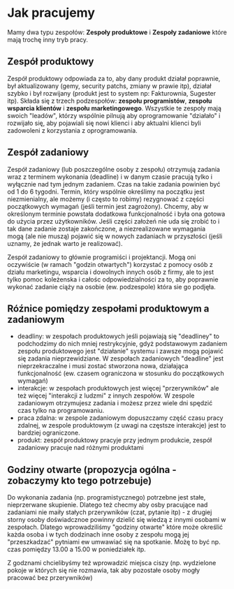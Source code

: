 # Jak pracujemy

Mamy dwa typu zespołów: **Zespoły produktowe** i **Zespoły zadaniowe** które mają trochę inny tryb pracy.

## Zespół produktowy 

Zespół produktowy odpowiada za to, aby dany produkt działał poprawnie, był aktualizowany (gemy, security patchs, zmiany w prawie itp), działał szybko i był rozwijany (produkt jest to system np: Fakturownia, Sugester itp). 
Składa się z trzech podzespołów: **zespołu programistów**, 
**zespołu wsparcia klientów** i **zespołu marketingowego**. Wszystkie te zespoły mają swoich "leadów", którzy wspólnie pilnują 
aby oprogramowanie "działało" i rozwijało się, aby pojawiali się nowi klienci i aby aktualni klienci byli zadowoleni 
z korzystania z oprogramowania.

## Zespół zadaniowy

Zespół zadaniowy (lub poszczególne osoby z zespołu) otrzymują zadania wraz z terminem wykonania (deadline) i w danym czasie pracują tylko i wyłącznie nad tym jednym zadaniem. Czas na takie zadania powinien być od 1 do 6 tygodni. Termin, który wspólnie określimy na początku jest niezmienialny, ale możemy (i często to robimy) rezygnować z części początkowych wymagań (jeśli termin jest zagrożony). Chcemy, aby w określonym terminie powstała dodatkowa funkcjonalność i była ona gotowa do użycia przez użytkowników. Jeśli części założeń nie uda się zrobić to i tak dane zadanie zostaje zakończone, a niezrealizowane wymagania mogą (ale nie muszą) pojawić się w nowych zadaniach w przyszłości (jeśli uznamy, że jednak warto je realizować).

Zespół zadaniowy to głównie programiści i projektancji. Mogą oni oczywiście (w ramach "godzin otwartych") korzystać z pomocy osób z działu marketingu, wsparcia i dowolnych innych osób z firmy, ale to jest tylko pomoc koleżenska i całośc odpowiedzialności za to, aby poprawnie wykonać zadanie ciąży na osobie (ew. podzespole) która sie go podjęła.

## Róźnice pomiędzy zespołami produktowym a zadaniowym
* deadliny: w zespołach produktowych jeśli pojawiają się "deadliney" to podchodzimy do nich mniej restrykcyjnie, gdyż podstawowym zadaniem zespołu produktowego jest "działanie" systemu i zawsze mogą pojawić się zadania nieprzewidziane. W zespołach zadaniowych "deadline" jest nieprzekraczalne i musi zostać stworzona nowa, działająca funkcjonalność (ew. czasem ograniczona w stosunku do początkowych wymagań)
* interakcje: w zespołach produktowych jest więcej "przerywników" ale też więcej "interakcji z ludzmi" z innych zespołów. W zespole zadaniowym otrzymujesz zadania i możesz przez wiele dni spędzić czas tylko na programowaniu.
* praca zdalna: w zespole zadaniowym dopuszczamy część czasu pracy zdalnej, w zespole produktowym (z uwagi na częstsze interakcje) jest to bardziej ograniczone.
* produkt: zespół produktowy pracyje przy jednym produkcie, zespół zadaniowy pracuje nad różnymi produktami


## Godziny otwarte (propozycja ogólna - zobaczymy kto tego potrzebuje)
Do wykonania zadania (np. programistycznego) potrzebne jest stałe, nieprzerwane skupienie. Dlatego też checmy aby osby pracujące nad zadaniami nie maiły stałych przerywników (czat, pytanie itp) - z drugiej storny osoby doświadcznoe powinny dzielić się wiedzą z innymi osobami w zespołach. Dlatego wprowadziliśmy "godziny otwarte" które może określić każda osoba i w tych dodzinach inne osoby z zespołu mogą jej "przeszkadzać" pytniami ew umwawiać się na spotkanie. Możę to być np. czas pomiędzy 13.00 a 15.00 w poniedziałek itp. 

Z godznami chcielibyśmy też wprowadzić miejsca ciszy (np. wydzielone pokoje w których się nie rozmawia, tak aby pozostałe osoby mogły pracować bez przerywników)

